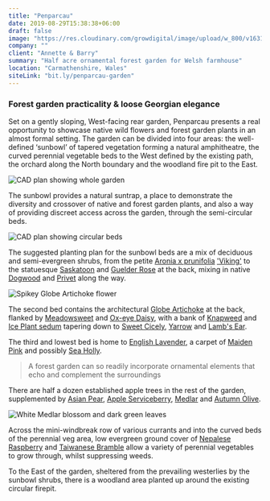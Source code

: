```yaml
---
title: "Penparcau"
date: 2019-08-29T15:38:38+06:00
draft: false
image: "https://res.cloudinary.com/growdigital/image/upload/w_800/v1631803029/penparcau/sunbowl-169.jpg"
company: ""
client: "Annette & Barry"
summary: "Half acre ornamental forest garden for Welsh farmhouse"
location: "Carmathenshire, Wales"
siteLink: "bit.ly/penparcau-garden"
---
```


### Forest garden practicality & loose Georgian elegance
          
Set on a gently sloping, West-facing rear garden, Penparcau presents a real opportunity to showcase native wild flowers and forest garden plants in an almost formal setting. The garden can be divided into four areas: the well-defined ‘sunbowl’ of tapered vegetation forming a natural amphitheatre, the curved perennial vegetable beds to the West defined by the existing path, the orchard along the North boundary and the woodland fire pit to the East.

<img class="img-fluid mb-4" alt="CAD plan showing whole garden" src="https://res.cloudinary.com/growdigital/image/upload/w_800/v1632142088/penparcau/penparcau-cad-1.25-whole.png">

The sunbowl provides a natural suntrap, a place to demonstrate the diversity and crossover of native and forest garden plants, and also a way of providing discreet access across the garden, through the semi-circular beds.

<img class="img-fluid mb-4" alt="CAD plan showing circular beds" src="https://res.cloudinary.com/growdigital/image/upload/w_800/v1631823816/penparcau/penparcau-sunbowl-cad-169.png">

The suggested planting plan for the sunbowl beds are a mix of deciduous and semi-evergreen shrubs, from the petite [Aronia x prunifolia](https://pfaf.org/user/Plant.aspx?LatinName=Aronia+prunifolia) ['Viking'](https://www.thompson-morgan.com/p/aronia-x-prunifolia-viking/t66056TM) to the statuesque [Saskatoon](https://pfaf.org/user/plant.aspx?LatinName=Amelanchier+alnifolia) and [Guelder Rose](https://pfaf.org/user/Plant.aspx?LatinName=Viburnum+opulus) at the back, mixing in native [Dogwood](https://pfaf.org/user/Plant.aspx?LatinName=Cornus+sanguinea) and [Privet](https://pfaf.org/user/plant.aspx?latinname=Ligustrum+vulgare) along the way.

<img class="img-fluid mb-4" alt="Spikey Globe Artichoke flower" src="https://res.cloudinary.com/growdigital/image/upload/w_800/v1627423424/penparcau/artichoke-rob-downes.jpg">

The second bed contains the architectural [Globe Artichoke](https://pfaf.org/User/Plant.aspx?LatinName=Cynara+scolymus) at the back, flanked by [Meadowsweet](https://pfaf.org/user/Plant.aspx?LatinName=Filipendula+ulmaria) and [Ox-eye Daisy](https://pfaf.org/user/Plant.aspx?LatinName=Leucanthemum+vulgare), with a bank of [Knapweed](https://pfaf.org/USER/Plant.aspx?LatinName=Centaurea+nigra) and [Ice Plant sedum](https://pfaf.org/user/Plant.aspx?LatinName=Sedum+spectabile) tapering down to [Sweet Cicely](https://pfaf.org/user/plant.aspx?LatinName=Myrrhis+odorata), [Yarrow](https://pfaf.org/user/plant.aspx?LatinName=Achillea+millefolium) and [Lamb's Ear](https://www.rhs.org.uk/plants/17707/stachys-byzantina/details).

The third and lowest bed is home to [English Lavender](https://pfaf.org/User/Plant.aspx?LatinName=Lavandula+angustifolia), a carpet of [Maiden Pink](https://www.brc.ac.uk/plantatlas/plant/dianthus-deltoides) and possibly [Sea Holly](https://www.brc.ac.uk/plantatlas/plant/eryngium-maritimum).

>A forest garden can so readily incorporate ornamental elements that echo and complement the surroundings
          
There are half a dozen established apple trees in the rest of the garden, supplemented by [Asian Pear](https://pfaf.org/USER/Plant.aspx?LatinName=Pyrus%20pyrifolia%20culta), [Apple Serviceberry](https://pfaf.org/user/plant.aspx?LatinName=Amelanchier+lamarckii), [Medlar](https://pfaf.org/user/plant.aspx?LatinName=Mespilus+germanica) and [Autumn Olive](https://pfaf.org/user/Plant.aspx?LatinName=Elaeagnus+umbellata). 

<img class="img-fluid mb-4" alt="White Medlar blossom and dark green leaves" src="https://res.cloudinary.com/growdigital/image/upload/w_800/v1632144610/medlar-blossom-998951-crop.jpg">

Across the mini-windbreak row of various currants and into the curved beds of the perennial veg area, low evergreen ground cover of [Nepalese Raspberry](https://pfaf.org/user/plant.aspx?latinname=Rubus+nepalensis) and [Taiwanese Bramble](https://pfaf.org/user/Plant.aspx?LatinName=Rubus+rolfei) allow a variety of perennial vegetables to grow through, whilst suppressing weeds. 

To the East of the garden, sheltered from the prevailing westerlies by the sunbowl shrubs, there is a woodland area planted up around the existing circular firepit.
